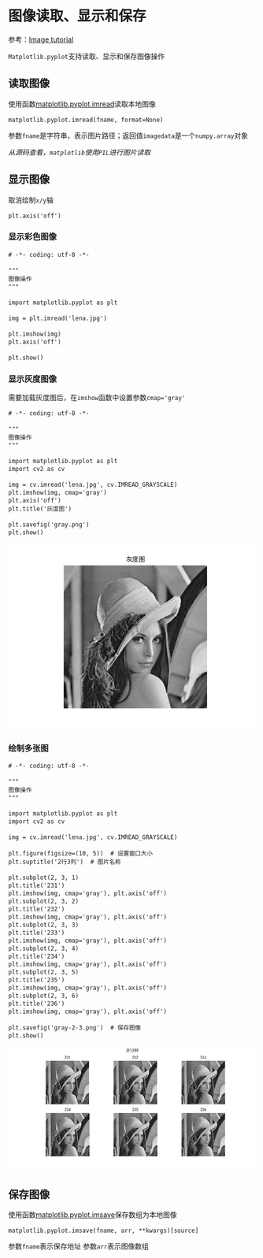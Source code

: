 
# 图像读取、显示和保存

参考：[Image tutorial](https://matplotlib.org/tutorials/introductory/images.html#image-tutorial)

`Matplotlib.pyplot`支持读取、显示和保存图像操作

## 读取图像

使用函数[matplotlib.pyplot.imread](https://matplotlib.org/api/_as_gen/matplotlib.pyplot.imread.html?highlight=imread#matplotlib-pyplot-imread)读取本地图像

```
matplotlib.pyplot.imread(fname, format=None)
```

参数`fname`是字符串，表示图片路径；返回值`imagedata`是一个`numpy.array`对象

*从源码查看，`matplotlib`使用`PIL`进行图片读取*

## 显示图像

取消绘制`x/y`轴

```
plt.axis('off')
```

### 显示彩色图像

```
# -*- coding: utf-8 -*-

"""
图像操作
"""

import matplotlib.pyplot as plt

img = plt.imread('lena.jpg')

plt.imshow(img)
plt.axis('off')

plt.show()
```

### 显示灰度图像

需要加载灰度图后，在`imshow`函数中设置参数`cmap='gray'`

```
# -*- coding: utf-8 -*-

"""
图像操作
"""

import matplotlib.pyplot as plt
import cv2 as cv

img = cv.imread('lena.jpg', cv.IMREAD_GRAYSCALE)
plt.imshow(img, cmap='gray')
plt.axis('off')
plt.title('灰度图')

plt.savefig('gray.png')
plt.show()    
```

![](./imgs/gray.png)

### 绘制多张图

```
# -*- coding: utf-8 -*-

"""
图像操作
"""

import matplotlib.pyplot as plt
import cv2 as cv

img = cv.imread('lena.jpg', cv.IMREAD_GRAYSCALE)

plt.figure(figsize=(10, 5))  # 设置窗口大小
plt.suptitle('2行3列')  # 图片名称

plt.subplot(2, 3, 1)
plt.title('231')
plt.imshow(img, cmap='gray'), plt.axis('off')
plt.subplot(2, 3, 2)
plt.title('232')
plt.imshow(img, cmap='gray'), plt.axis('off')
plt.subplot(2, 3, 3)
plt.title('233')
plt.imshow(img, cmap='gray'), plt.axis('off')
plt.subplot(2, 3, 4)
plt.title('234')
plt.imshow(img, cmap='gray'), plt.axis('off')
plt.subplot(2, 3, 5)
plt.title('235')
plt.imshow(img, cmap='gray'), plt.axis('off')
plt.subplot(2, 3, 6)
plt.title('236')
plt.imshow(img, cmap='gray'), plt.axis('off')

plt.savefig('gray-2-3.png')  # 保存图像
plt.show()
```

![](./imgs/gray-2-3.png)

## 保存图像

使用函数[matplotlib.pyplot.imsave](https://matplotlib.org/api/_as_gen/matplotlib.pyplot.imsave.html?highlight=imsave#matplotlib-pyplot-imsave)保存数组为本地图像

```
matplotlib.pyplot.imsave(fname, arr, **kwargs)[source]
```

参数`fname`表示保存地址
参数`arr`表示图像数组